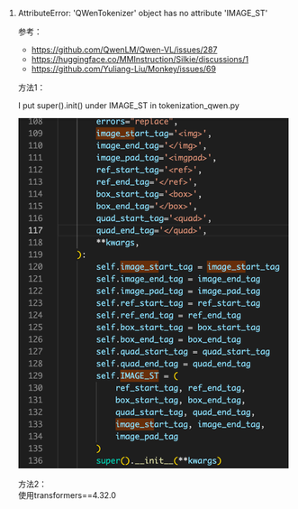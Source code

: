 1. AttributeError: 'QWenTokenizer' object has no attribute 'IMAGE_ST'
   
    参考：
    - https://github.com/QwenLM/Qwen-VL/issues/287
    - https://huggingface.co/MMInstruction/Silkie/discussions/1
    - https://github.com/Yuliang-Liu/Monkey/issues/69
   
    方法1：
 
    I put super().init() under IMAGE_ST in tokenization_qwen.py

    ![](.02_TextMonkey问题_images/代码修改.png)

     方法2：  
     使用transformers==4.32.0

